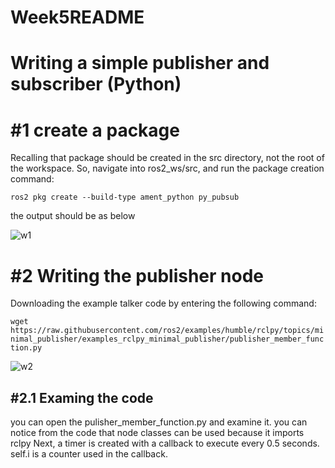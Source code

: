 # Week5README

# Writing a simple publisher and subscriber (Python)

# #1 create a package

Recalling  that package should be created in the src directory, not the root of the workspace. So, navigate into ros2_ws/src, and run the package creation command:

`ros2 pkg create --build-type ament_python py_pubsub`

the output should be as below

![w1](https://user-images.githubusercontent.com/90182787/192686880-9b5e519f-d2ff-4851-8e0c-2edd49f9fd9d.jpg)

# #2 Writing the publisher node

Downloading the example talker code by entering the following command:

```wget https://raw.githubusercontent.com/ros2/examples/humble/rclpy/topics/minimal_publisher/examples_rclpy_minimal_publisher/publisher_member_function.py```

![w2](https://user-images.githubusercontent.com/90182787/192687253-f1f91eee-f50f-4bf5-b8d0-d2718e586ecb.jpg)

## #2.1 Examing the code

you can open the pulisher_member_function.py and examine it. you can notice from the code that node classes can be used because it imports rclpy
Next, a timer is created with a callback to execute every 0.5 seconds. self.i is a counter used in the callback.
